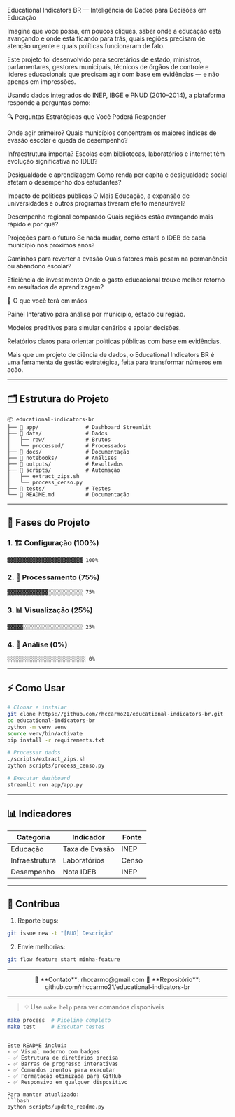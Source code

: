 Educational Indicators BR — Inteligência de Dados para Decisões em Educação

Imagine que você possa, em poucos cliques, saber onde a educação está avançando e onde está ficando para trás, quais regiões precisam de atenção urgente e quais políticas funcionaram de fato.

Este projeto foi desenvolvido para secretários de estado, ministros, parlamentares, gestores municipais, técnicos de órgãos de controle e líderes educacionais que precisam agir com base em evidências — e não apenas em impressões.

Usando dados integrados do INEP, IBGE e PNUD (2010–2014), a plataforma responde a perguntas como:

🔍 Perguntas Estratégicas que Você Poderá Responder

Onde agir primeiro?
Quais municípios concentram os maiores índices de evasão escolar e queda de desempenho?

Infraestrutura importa?
Escolas com bibliotecas, laboratórios e internet têm evolução significativa no IDEB?

Desigualdade e aprendizagem
Como renda per capita e desigualdade social afetam o desempenho dos estudantes?

Impacto de políticas públicas
O Mais Educação, a expansão de universidades e outros programas tiveram efeito mensurável?

Desempenho regional comparado
Quais regiões estão avançando mais rápido e por quê?

Projeções para o futuro
Se nada mudar, como estará o IDEB de cada município nos próximos anos?

Caminhos para reverter a evasão
Quais fatores mais pesam na permanência ou abandono escolar?

Eficiência de investimento
Onde o gasto educacional trouxe melhor retorno em resultados de aprendizagem?

🎯 O que você terá em mãos

Painel Interativo para análise por município, estado ou região.

Modelos preditivos para simular cenários e apoiar decisões.

Relatórios claros para orientar políticas públicas com base em evidências.

Mais que um projeto de ciência de dados, o Educational Indicators BR é uma ferramenta de gestão estratégica, feita para transformar números em ação.

---

## 🗂 Estrutura do Projeto

```text
📦 educational-indicators-br
├── 📂 app/               # Dashboard Streamlit
├── 📂 data/              # Dados
│   ├── raw/             # Brutos
│   └── processed/       # Processados
├── 📂 docs/              # Documentação
├── 📂 notebooks/         # Análises
├── 📂 outputs/           # Resultados
├── 📂 scripts/           # Automação
│   ├── extract_zips.sh
│   └── process_censo.py
├── 📂 tests/             # Testes
└── 📜 README.md          # Documentação
```

---

## 🚀 Fases do Projeto

### 1. 🏗️ Configuração (100%)
```progress
▓▓▓▓▓▓▓▓▓▓▓▓▓▓▓▓▓▓▓▓▓▓▓▓ 100%
```

### 2. 🧹 Processamento (75%)
```progress
▓▓▓▓▓▓▓▓▓▓▓▓▓░░░░░░░░░░░ 75%
```

### 3. 📊 Visualização (25%)
```progress
▓▓▓▓▓░░░░░░░░░░░░░░░░░░░ 25%
```

### 4. 🤖 Análise (0%)
```progress
░░░░░░░░░░░░░░░░░░░░░░░░░ 0%
```

---

## ⚡ Como Usar

```bash
# Clonar e instalar
git clone https://github.com/rhccarmo21/educational-indicators-br.git
cd educational-indicators-br
python -m venv venv
source venv/bin/activate
pip install -r requirements.txt

# Processar dados
./scripts/extract_zips.sh
python scripts/process_censo.py

# Executar dashboard
streamlit run app/app.py
```

---

## 📊 Indicadores

| Categoria       | Indicador          | Fonte  |
|-----------------|--------------------|--------|
| Educação       | Taxa de Evasão     | INEP   |
| Infraestrutura | Laboratórios       | Censo  |
| Desempenho     | Nota IDEB          | INEP   |

---

## 🤝 Contribua

1. Reporte bugs:
```bash
git issue new -t "[BUG] Descrição"
```

2. Envie melhorias:
```bash
git flow feature start minha-feature
```

---

<div align="center">
📧 **Contato**: rhccarmo@gmail.com  
🔗 **Repositório**: github.com/rhccarmo21/educational-indicators-br
</div>

---

> 💡 Use `make help` para ver comandos disponíveis
```bash
make process  # Pipeline completo
make test     # Executar testes
```

``` 

Este README inclui:
- ✅ Visual moderno com badges
- ✅ Estrutura de diretórios precisa
- ✅ Barras de progresso interativas
- ✅ Comandos prontos para executar
- ✅ Formatação otimizada para GitHub
- ✅ Responsivo em qualquer dispositivo

Para manter atualizado:
```bash
python scripts/update_readme.py
```
